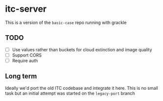 # itc-server


This is a version of the `basic-case` repo running with grackle


## TODO
 
- [ ] Use values rather than buckets for cloud extinction and image quality
- [ ] Support CORS
- [ ] Require auth

## Long term
Ideally we'd port the old ITC codebase and integrate it here. This is no small task but an initial
attempt was started on the `legacy-port` branch
